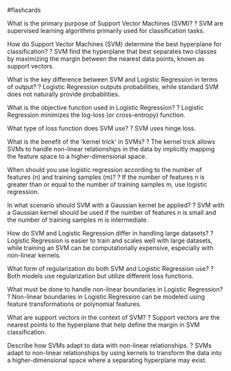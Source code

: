 #flashcards

What is the primary purpose of Support Vector Machines (SVM)?
?
SVM are supervised learning algorithms primarily used for classification tasks.

How do Support Vector Machines (SVM) determine the best hyperplane for classification?
?
SVM find the hyperplane that best separates two classes by maximizing the margin between the nearest data points, known as support vectors.

What is the key difference between SVM and Logistic Regression in terms of output?
?
Logistic Regression outputs probabilities, while standard SVM does not naturally provide probabilities.

What is the objective function used in Logistic Regression?
?
Logistic Regression minimizes the log-loss (or cross-entropy) function.

What type of loss function does SVM use?
?
SVM uses hinge loss.

What is the benefit of the 'kernel trick' in SVMs?
?
The kernel trick allows SVMs to handle non-linear relationships in the data by implicitly mapping the feature space to a higher-dimensional space.

When should you use logistic regression according to the number of features (n) and training samples (m)?
?
If the number of features n is greater than or equal to the number of training samples m, use logistic regression.

In what scenario should SVM with a Gaussian kernel be applied?
?
SVM with a Gaussian kernel should be used if the number of features n is small and the number of training samples m is intermediate.

How do SVM and Logistic Regression differ in handling large datasets?
?
Logistic Regression is easier to train and scales well with large datasets, while training an SVM can be computationally expensive, especially with non-linear kernels.

What form of regularization do both SVM and Logistic Regression use?
?
Both models use regularization but utilize different loss functions.

What must be done to handle non-linear boundaries in Logistic Regression?
?
Non-linear boundaries in Logistic Regression can be modeled using feature transformations or polynomial features.

What are support vectors in the context of SVM?
?
Support vectors are the nearest points to the hyperplane that help define the margin in SVM classification.

Describe how SVMs adapt to data with non-linear relationships.
?
SVMs adapt to non-linear relationships by using kernels to transform the data into a higher-dimensional space where a separating hyperplane may exist.

